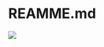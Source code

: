 # REAMME.md
![](http://readme-md-pi.vercel.app/api/cards/profile-details?username=ASTOHACKER&amp;theme=2077)
